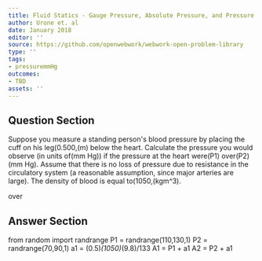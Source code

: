 ```yaml
---
title: Fluid Statics - Gauge Pressure, Absolute Pressure, and Pressure Measurement
author: Urone et. al
date: January 2018
editor: ''
source: https://github.com/openwebwork/webwork-open-problem-library
type: ''
tags:
- pressuremmHg
outcomes:
- TBD
assets: ''
---
```


## Question Section 

Suppose you measure a standing person's blood pressure by placing the cuff on his leg(0.500,(m) below the heart. Calculate the pressure you would observe (in units of(mm Hg)) if the pressure at the heart were(P1)  over(P2)(mm Hg). Assume that there is no loss of pressure due to resistance in the circulatory system (a reasonable assumption, since major arteries are large). The density of blood is equal to(1050,(kgm^3).
 
over



## Answer Section

from random import randrange
P1 = randrange(110,130,1)
P2 = randrange(70,90,1)
a1 = (0.5)*(1050)*(9.8)/133
A1 = P1 + a1 
A2 = P2 + a1